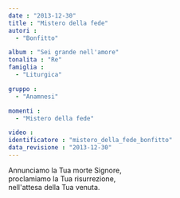 ```yaml
---
date : "2013-12-30"
title : "Mistero della fede"
autori : 
  - "Bonfitto"

album : "Sei grande nell'amore"
tonalita : "Re"
famiglia : 
  - "Liturgica"

gruppo : 
  - "Anamnesi"

momenti : 
  - "Mistero della fede"

video : 
identificatore : "mistero_della_fede_bonfitto"
data_revisione : "2013-12-30"
---
```

  
  
  
Annunciamo la Tua morte Signore,   
proclamiamo la Tua risurrezione,   
nell'attesa della Tua venuta.   
  
  
  
